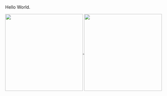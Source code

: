 Hello World.

<!---
RooterDelWifi/RooterDelWifi is a ✨ special ✨ repository because its `README.md` (this file) appears on your GitHub profile.
You can click the Preview link to take a look at your changes.
--->

<a href="https://github.com/anuraghazra/github-readme-stats">
  <img height=250 align="center" src="https://github-readme-stats-henna-five-34.vercel.app/api?username=RooterDelWifi&theme=prussian" />
</a>
<a href="https://github.com/anuraghazra/convoychat">
  <img height=250 align="center" src="https://github-readme-stats-henna-five-34.vercel.app/api/top-langs/?username=RooterDelWifi&layout=donut&theme=prussian&langs_count=8&hide=cmake,html,c,cpp,css&exlude_repo=github-readme-stats,rooter.github.io,DreamLand_React,stb" />
</a>
